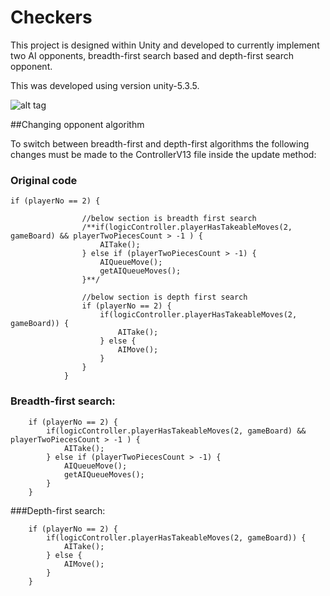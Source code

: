 # Checkers

This project is designed within Unity and developed to currently implement two AI opponents, breadth-first search based and depth-first search opponent.

This was developed using version unity-5.3.5.


![alt tag](https://github.com/bk10aao/Checkers/blob/master/Screen%20Shot%202016-07-05%20at%2016.48.12.png)

##Changing opponent algorithm

To switch between breadth-first and depth-first algorithms the following changes must be made to the ControllerV13 file inside the update method:

### Original code

``` 
if (playerNo == 2) {

				//below section is breadth first search
				/**if(logicController.playerHasTakeableMoves(2, gameBoard) && playerTwoPiecesCount > -1 ) {
					AITake();
				} else if (playerTwoPiecesCount > -1) {
					AIQueueMove();
					getAIQueueMoves();
				}**/	 

				//below section is depth first search
				if (playerNo == 2) {
					if(logicController.playerHasTakeableMoves(2, gameBoard)) {
						AITake();
					} else {
						AIMove();
					}
				}
			}
```

### Breadth-first search:

``` 
	if (playerNo == 2) {
		if(logicController.playerHasTakeableMoves(2, gameBoard) && playerTwoPiecesCount > -1 ) {
			AITake();
		} else if (playerTwoPiecesCount > -1) {
			AIQueueMove();
			getAIQueueMoves();
		}
	} 
```

###Depth-first search:

``` 
	if (playerNo == 2) {
		if(logicController.playerHasTakeableMoves(2, gameBoard)) {
			AITake();
		} else {
			AIMove();
		}
	}
``` 
